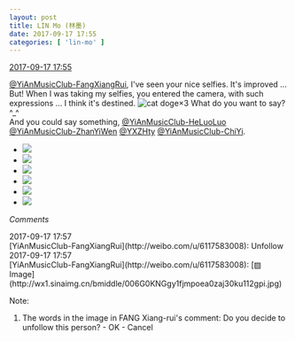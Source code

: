 ```yaml
---
layout: post
title: LIN Mo (林墨)
date: 2017-09-17 17:55
categories: [ 'lin-mo' ]
---
```


<div class="weibo-info">
  <a href="http://weibo.com/6108312042/FmfsBwJJ6">2017-09-17 17:55</a>
</div>

[@YiAnMusicClub-FangXiangRui](http://weibo.com/u/6117583008), I've seen your nice selfies. It's improved …  
But! When I was taking my selfies, you entered the camera, with such expressions … I think it's destined. ![cat doge](http://img.t.sinajs.cn/t4/appstyle/expression/ext/normal/4a/mm_org.gif)×3 What do you want to say? ^_^  
And you could say something, [@YiAnMusicClub-HeLuoLuo](http://weibo.com/u/6117570574) [@YiAnMusicClub-ZhanYiWen](http://weibo.com/u/6108090526) [@YXZHty](http://weibo.com/n/YXZHty) [@YiAnMusicClub-ChiYi](http://weibo.com/u/6117581836).

<!-- more -->

<ul class="weibo-pic-list-2">
  <li class="weibo-pic">
    <a href="http://wx1.sinaimg.cn/mw690/006FnQZYgy1fjmpj2hju7j31ho1zku0y.jpg"><img src="//wx1.sinaimg.cn/thumb150/006FnQZYgy1fjmpj2hju7j31ho1zku0y.jpg" /></a>
  </li>
  <li class="weibo-pic">
    <a href="http://wx3.sinaimg.cn/mw690/006FnQZYgy1fjmpj6mhobj31ho1zkx6q.jpg"><img src="//wx3.sinaimg.cn/thumb150/006FnQZYgy1fjmpj6mhobj31ho1zkx6q.jpg" /></a>
  </li>
  <li class="weibo-pic">
    <a href="http://wx4.sinaimg.cn/mw690/006FnQZYgy1fjmpixfot0j31ho1zknpe.jpg"><img src="//wx4.sinaimg.cn/thumb150/006FnQZYgy1fjmpixfot0j31ho1zknpe.jpg" /></a>
  </li>
  <li class="weibo-pic">
    <a href="http://wx2.sinaimg.cn/mw690/006FnQZYgy1fjmpjcdfgkj31ho1zk1kz.jpg"><img src="//wx2.sinaimg.cn/thumb150/006FnQZYgy1fjmpjcdfgkj31ho1zk1kz.jpg" /></a>
  </li>
  <li class="weibo-pic">
    <a href="http://wx1.sinaimg.cn/mw690/006FnQZYgy1fjmpk2ak78j31zk1ho4qr.jpg"><img src="//wx1.sinaimg.cn/thumb150/006FnQZYgy1fjmpk2ak78j31zk1ho4qr.jpg" /></a>
  </li>
  <li class="weibo-pic">
    <a href="http://wx4.sinaimg.cn/mw690/006FnQZYgy1fjmpk388s3j30ku11277b.jpg"><img src="//wx4.sinaimg.cn/thumb150/006FnQZYgy1fjmpk388s3j30ku11277b.jpg" /></a>
  </li>
</ul>

*Comments*

<div class="weibo-info">2017-09-17 17:57</div>
[YiAnMusicClub-FangXiangRui](http://weibo.com/u/6117583008): Unfollow

<div class="weibo-info">2017-09-17 17:57</div>
[YiAnMusicClub-FangXiangRui](http://weibo.com/u/6117583008): [▨ Image](http://wx1.sinaimg.cn/bmiddle/006G0KNGgy1fjmpoea0zaj30ku112gpi.jpg)

Note:
1. The words in the image in FANG Xiang-rui's comment: Do you decide to unfollow this person? - OK - Cancel
